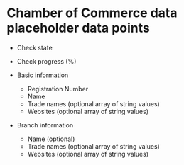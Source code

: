 # Chamber of Commerce data placeholder data points

* Check state
* Check progress (%)

* Basic information
  * Registration Number
  * Name
  * Trade names (optional array of string values)
  * Websites (optional array of string values)

* Branch information
  * Name (optional)
  * Trade names (optional array of string values)
  * Websites (optional array of string values)

